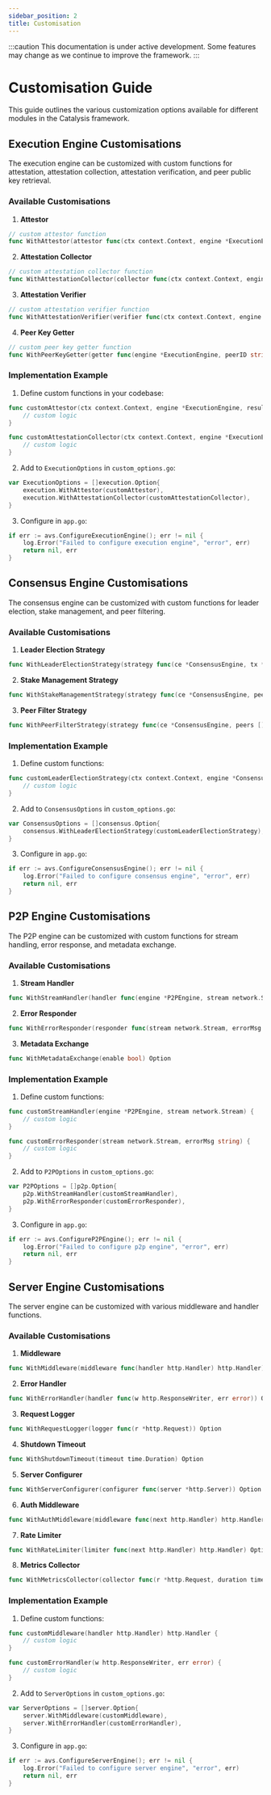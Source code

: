 ```yaml
---
sidebar_position: 2
title: Customisation
---
```


:::caution
This documentation is under active development. Some features may change as we continue to improve the framework.
:::

# Customisation Guide

This guide outlines the various customization options available for different modules in the Catalysis framework.

## Execution Engine Customisations

The execution engine can be customized with custom functions for attestation, attestation collection, attestation verification, and peer public key retrieval.

### Available Customisations

1. **Attestor**
```go
// custom attestor function
func WithAttestor(attestor func(ctx context.Context, engine *ExecutionEngine, result *types.SignedResult) (*types.Attestation, error)) Option
```

2. **Attestation Collector**
```go
// custom attestation collector function
func WithAttestationCollector(collector func(ctx context.Context, engine *ExecutionEngine, result *types.SignedResult) (*types.AggregatedAttestation, error)) Option
```

3. **Attestation Verifier**
```go
// custom attestation verifier function
func WithAttestationVerifier(verifier func(ctx context.Context, engine *ExecutionEngine, attestation *types.Attestation, result *types.SignedResult) (bool, error)) Option
```

4. **Peer Key Getter**
```go
// custom peer key getter function
func WithPeerKeyGetter(getter func(engine *ExecutionEngine, peerID string) ([]byte, error)) Option
```

### Implementation Example

1. Define custom functions in your codebase:
```go
func customAttestor(ctx context.Context, engine *ExecutionEngine, result *types.SignedResult) (*types.Attestation, error) {
    // custom logic
}

func customAttestationCollector(ctx context.Context, engine *ExecutionEngine, result *types.SignedResult) (*types.AggregatedAttestation, error) {
    // custom logic
}
```

2. Add to `ExecutionOptions` in `custom_options.go`:
```go
var ExecutionOptions = []execution.Option{
    execution.WithAttestor(customAttestor),
    execution.WithAttestationCollector(customAttestationCollector),
}
```

3. Configure in `app.go`:
```go
if err := avs.ConfigureExecutionEngine(); err != nil {
    log.Error("Failed to configure execution engine", "error", err)
    return nil, err
}
```

## Consensus Engine Customisations

The consensus engine can be customized with custom functions for leader election, stake management, and peer filtering.

### Available Customisations

1. **Leader Election Strategy**
```go
func WithLeaderElectionStrategy(strategy func(ce *ConsensusEngine, tx *types.Task) (string, error)) Option
```

2. **Stake Management Strategy**
```go
func WithStakeManagementStrategy(strategy func(ce *ConsensusEngine, peerID string) (uint64, error)) Option
```

3. **Peer Filter Strategy**
```go
func WithPeerFilterStrategy(strategy func(ce *ConsensusEngine, peers []string) []string) Option
```

### Implementation Example

1. Define custom functions:
```go
func customLeaderElectionStrategy(ctx context.Context, engine *ConsensusEngine, tx *types.Task) (string, error) {
    // custom logic
}
```

2. Add to `ConsensusOptions` in `custom_options.go`:
```go
var ConsensusOptions = []consensus.Option{
    consensus.WithLeaderElectionStrategy(customLeaderElectionStrategy),
}
```

3. Configure in `app.go`:
```go
if err := avs.ConfigureConsensusEngine(); err != nil {
    log.Error("Failed to configure consensus engine", "error", err)
    return nil, err
}
```

## P2P Engine Customisations

The P2P engine can be customized with custom functions for stream handling, error response, and metadata exchange.

### Available Customisations

1. **Stream Handler**
```go
func WithStreamHandler(handler func(engine *P2PEngine, stream network.Stream)) Option
```

2. **Error Responder**
```go
func WithErrorResponder(responder func(stream network.Stream, errorMsg string)) Option
```

3. **Metadata Exchange**
```go
func WithMetadataExchange(enable bool) Option
```

### Implementation Example

1. Define custom functions:
```go
func customStreamHandler(engine *P2PEngine, stream network.Stream) {
    // custom logic
}

func customErrorResponder(stream network.Stream, errorMsg string) {
    // custom logic
}
```

2. Add to `P2POptions` in `custom_options.go`:
```go
var P2POptions = []p2p.Option{
    p2p.WithStreamHandler(customStreamHandler),
    p2p.WithErrorResponder(customErrorResponder),
}
```

3. Configure in `app.go`:
```go
if err := avs.ConfigureP2PEngine(); err != nil {
    log.Error("Failed to configure p2p engine", "error", err)
    return nil, err
}
```

## Server Engine Customisations

The server engine can be customized with various middleware and handler functions.

### Available Customisations

1. **Middleware**
```go
func WithMiddleware(middleware func(handler http.Handler) http.Handler) Option
```

2. **Error Handler**
```go
func WithErrorHandler(handler func(w http.ResponseWriter, err error)) Option
```

3. **Request Logger**
```go
func WithRequestLogger(logger func(r *http.Request)) Option
```

4. **Shutdown Timeout**
```go
func WithShutdownTimeout(timeout time.Duration) Option
```

5. **Server Configurer**
```go
func WithServerConfigurer(configurer func(server *http.Server)) Option
```

6. **Auth Middleware**
```go
func WithAuthMiddleware(middleware func(next http.Handler) http.Handler) Option
```

7. **Rate Limiter**
```go
func WithRateLimiter(limiter func(next http.Handler) http.Handler) Option
```

8. **Metrics Collector**
```go
func WithMetricsCollector(collector func(r *http.Request, duration time.Duration, statusCode int)) Option
```

### Implementation Example

1. Define custom functions:
```go
func customMiddleware(handler http.Handler) http.Handler {
    // custom logic
}

func customErrorHandler(w http.ResponseWriter, err error) {
    // custom logic
}
```

2. Add to `ServerOptions` in `custom_options.go`:
```go
var ServerOptions = []server.Option{
    server.WithMiddleware(customMiddleware),
    server.WithErrorHandler(customErrorHandler),
}
```

3. Configure in `app.go`:
```go
if err := avs.ConfigureServerEngine(); err != nil {
    log.Error("Failed to configure server engine", "error", err)
    return nil, err
}
```